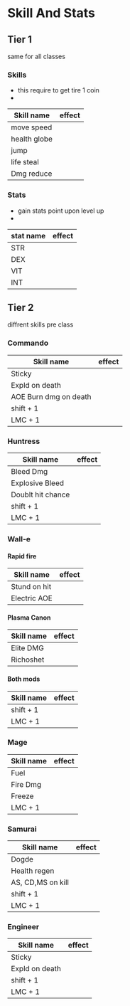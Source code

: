 # Skill And Stats

## Tier 1 
same for all classes
### Skills
* this require to get tire 1 coin 
* 
| Skill name   | effect |
| ------------ | ------ |
| move speed   |        |
| health globe |        |
| jump         |        |
| life steal   |        |
| Dmg reduce   |        |

### Stats
* gain stats point upon level up
* 
| stat name | effect |
| --------- | ------ |
| STR       |        |
| DEX       |        |
| VIT       |        |
| INT       |        |


## Tier 2
diffrent skills pre class

### Commando
| Skill name              | effect |
| ----------------------- | ------ |
| Sticky                  |        |
| Expld on death          |        |
| AOE Burn dmg   on death |        |
| shift + 1               |        |
| LMC + 1                 |        |

### Huntress
| Skill name        | effect |
| ----------------- | ------ |
| Bleed Dmg         |        |
| Explosive Bleed   |        |
| Doublt hit chance |        |
| shift + 1         |        |
| LMC + 1           |        |

### Wall-e
#### Rapid fire
| Skill name   | effect |
| ------------ | ------ |
| Stund on hit |        |
| Electric AOE |        |
#### Plasma Canon
| Skill name | effect |
| ---------- | ------ |
| Elite DMG  |        |
| Richoshet  |        |
#### Both mods
| Skill name | effect |
| ---------- | ------ |
| shift + 1  |        |
| LMC + 1    |        |

### Mage
| Skill name | effect |
| ---------- | ------ |
| Fuel       |        |
| Fire Dmg   |        |
| Freeze     |        |
| LMC + 1    |        |
### Samurai
| Skill name        | effect |
| ----------------- | ------ |
| Dogde             |        |
| Health regen      |        |
| AS, CD,MS on kill |        |
| shift + 1         |        |
| LMC + 1           |        |

### Engineer
| Skill name     | effect |
| -------------- | ------ |
| Sticky         |        |
| Expld on death |        |
| shift + 1      |        |
| LMC + 1        |        |
